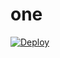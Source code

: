 # one
[![Deploy](https://www.herokucdn.com/deploy/button.png)](https://dashboard.heroku.com/new?template=https://github.com/frist0706/one)
